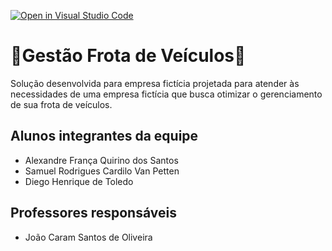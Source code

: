 [![Open in Visual Studio Code](https://classroom.github.com/assets/open-in-vscode-718a45dd9cf7e7f842a935f5ebbe5719a5e09af4491e668f4dbf3b35d5cca122.svg)](https://classroom.github.com/online_ide?assignment_repo_id=12053384&assignment_repo_type=AssignmentRepo)
# 🚗Gestão Frota de Veículos🚗
Solução desenvolvida para empresa fictícia projetada para atender às necessidades de uma empresa fictícia que busca otimizar o gerenciamento de sua frota de veículos.

## Alunos integrantes da equipe

* Alexandre França Quirino dos Santos
* Samuel Rodrigues Cardilo Van Petten
* Diego Henrique de Toledo

## Professores responsáveis

* João Caram Santos de Oliveira

